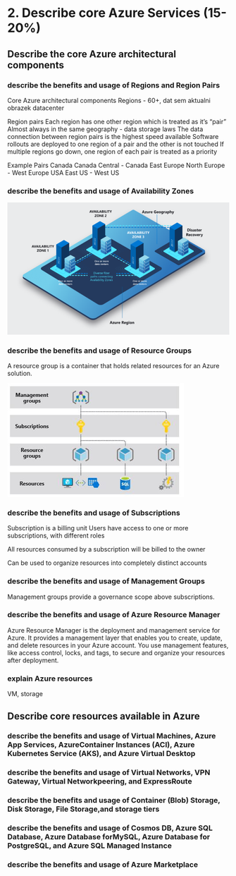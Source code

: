 # 2. Describe core Azure Services (15-20%)
## Describe the core Azure architectural components
###  describe the benefits and usage of Regions and Region Pairs
Core Azure architectural components
Regions - 60+, dat sem aktualni obrazek datacenter

Region pairs
Each region has one other region which is treated as it’s “pair” Almost always in the same geography - data storage laws The data connection between region pairs is the highest speed available Software rollouts are deployed to one region of a pair and the other is not touched If multiple regions go down, one region of each pair is treated as a priority

Example Pairs
Canada Canada Central - Canada East
Europe North Europe - West Europe
USA East US - West US

###  describe the benefits and usage of Availability Zones
![Availability zones](images/availabilityzones.jpg)

###  describe the benefits and usage of Resource Groups
A resource group is a container that holds related resources for an Azure solution.

![Resource groups](images/azurergmm.jpg)

###  describe the benefits and usage of Subscriptions
Subscription is a billing unit
Users have access to one or more subscriptions, with different roles

All resources consumed by a subscription will be billed to the owner

Can be used to organize resources into completely distinct accounts

###  describe the benefits and usage of Management Groups
Management groups provide a governance scope above subscriptions.

###  describe the benefits and usage of Azure Resource Manager
Azure Resource Manager is the deployment and management service for Azure. It provides a management layer that enables you to create, update, and delete resources in your Azure account. You use management features, like access control, locks, and tags, to secure and organize your resources after deployment.

###  explain Azure resources
VM, storage

## Describe core resources available in Azure
###  describe the benefits and usage of Virtual Machines, Azure App Services, AzureContainer Instances (ACI), Azure Kubernetes Service (AKS), and Azure Virtual Desktop
###  describe the benefits and usage of Virtual Networks, VPN Gateway, Virtual Networkpeering, and ExpressRoute
###  describe the benefits and usage of Container (Blob) Storage, Disk Storage, File Storage,and storage tiers
###  describe the benefits and usage of Cosmos DB, Azure SQL Database, Azure Database forMySQL, Azure Database for PostgreSQL, and Azure SQL Managed Instance
###  describe the benefits and usage of Azure Marketplace